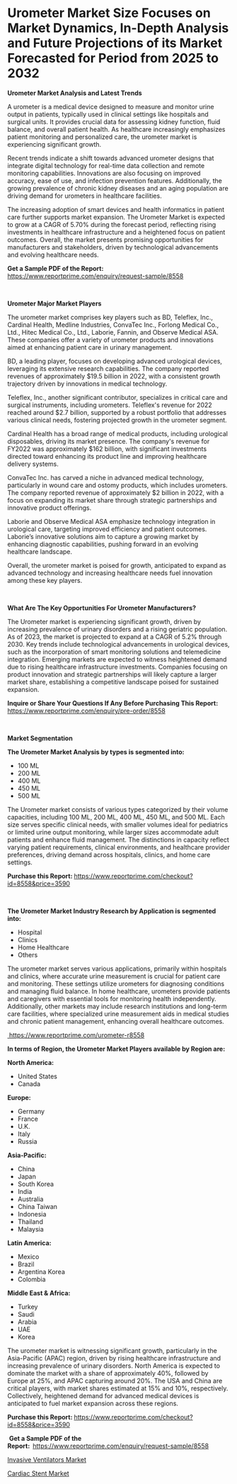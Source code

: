 <p><h1>Urometer Market Size Focuses on Market Dynamics, In-Depth Analysis and Future Projections of its Market Forecasted for Period from 2025 to 2032</h1></p><p><strong>Urometer Market Analysis and Latest Trends</strong></p>
<p><p>A urometer is a medical device designed to measure and monitor urine output in patients, typically used in clinical settings like hospitals and surgical units. It provides crucial data for assessing kidney function, fluid balance, and overall patient health. As healthcare increasingly emphasizes patient monitoring and personalized care, the urometer market is experiencing significant growth.</p><p>Recent trends indicate a shift towards advanced urometer designs that integrate digital technology for real-time data collection and remote monitoring capabilities. Innovations are also focusing on improved accuracy, ease of use, and infection prevention features. Additionally, the growing prevalence of chronic kidney diseases and an aging population are driving demand for urometers in healthcare facilities.</p><p>The increasing adoption of smart devices and health informatics in patient care further supports market expansion. The Urometer Market is expected to grow at a CAGR of 5.70% during the forecast period, reflecting rising investments in healthcare infrastructure and a heightened focus on patient outcomes. Overall, the market presents promising opportunities for manufacturers and stakeholders, driven by technological advancements and evolving healthcare needs.</p></p>
<p><strong>Get a Sample PDF of the Report:&nbsp;</strong> <a href="https://www.reportprime.com/enquiry/request-sample/8558?utm_campaign=2206&utm_medium=2&utm_source=Github&utm_content=ia&utm_term=20032025&utm_id=urometer">https://www.reportprime.com/enquiry/request-sample/8558</a></p>
<p>&nbsp;</p>
<p><strong>Urometer Major Market Players</strong></p>
<p><p>The urometer market comprises key players such as BD, Teleflex, Inc., Cardinal Health, Medline Industries, ConvaTec Inc., Forlong Medical Co., Ltd., Hitec Medical Co., Ltd., Laborie, Fannin, and Observe Medical ASA. These companies offer a variety of urometer products and innovations aimed at enhancing patient care in urinary management.</p><p>BD, a leading player, focuses on developing advanced urological devices, leveraging its extensive research capabilities. The company reported revenues of approximately $19.5 billion in 2022, with a consistent growth trajectory driven by innovations in medical technology.</p><p>Teleflex, Inc., another significant contributor, specializes in critical care and surgical instruments, including urometers. Teleflex's revenue for 2022 reached around $2.7 billion, supported by a robust portfolio that addresses various clinical needs, fostering projected growth in the urometer segment.</p><p>Cardinal Health has a broad range of medical products, including urological disposables, driving its market presence. The company's revenue for FY2022 was approximately $162 billion, with significant investments directed toward enhancing its product line and improving healthcare delivery systems.</p><p>ConvaTec Inc. has carved a niche in advanced medical technology, particularly in wound care and ostomy products, which includes urometers. The company reported revenue of approximately $2 billion in 2022, with a focus on expanding its market share through strategic partnerships and innovative product offerings.</p><p>Laborie and Observe Medical ASA emphasize technology integration in urological care, targeting improved efficiency and patient outcomes. Laborie’s innovative solutions aim to capture a growing market by enhancing diagnostic capabilities, pushing forward in an evolving healthcare landscape.</p><p>Overall, the urometer market is poised for growth, anticipated to expand as advanced technology and increasing healthcare needs fuel innovation among these key players.</p></p>
<p>&nbsp;</p>
<p><strong>What Are The Key Opportunities For Urometer Manufacturers?</strong></p>
<p><p>The Urometer market is experiencing significant growth, driven by increasing prevalence of urinary disorders and a rising geriatric population. As of 2023, the market is projected to expand at a CAGR of 5.2% through 2030. Key trends include technological advancements in urological devices, such as the incorporation of smart monitoring solutions and telemedicine integration. Emerging markets are expected to witness heightened demand due to rising healthcare infrastructure investments. Companies focusing on product innovation and strategic partnerships will likely capture a larger market share, establishing a competitive landscape poised for sustained expansion.</p></p>
<p><strong>Inquire or Share Your Questions If Any Before Purchasing This Report:</strong> <a href="https://www.reportprime.com/enquiry/pre-order/8558?utm_campaign=2206&utm_medium=2&utm_source=Github&utm_content=ia&utm_term=20032025&utm_id=urometer">https://www.reportprime.com/enquiry/pre-order/8558</a></p>
<p>&nbsp;</p>
<p><strong>Market Segmentation</strong></p>
<p><strong>The Urometer Market Analysis by types is segmented into:</strong></p>
<p><ul><li>100 ML</li><li>200 ML</li><li>400 ML</li><li>450 ML</li><li>500 ML</li></ul></p>
<p><p>The Urometer market consists of various types categorized by their volume capacities, including 100 ML, 200 ML, 400 ML, 450 ML, and 500 ML. Each size serves specific clinical needs, with smaller volumes ideal for pediatrics or limited urine output monitoring, while larger sizes accommodate adult patients and enhance fluid management. The distinctions in capacity reflect varying patient requirements, clinical environments, and healthcare provider preferences, driving demand across hospitals, clinics, and home care settings.</p></p>
<p><strong>Purchase this Report:&nbsp;</strong><a href="https://www.reportprime.com/checkout?id=8558&price=3590&utm_campaign=2206&utm_medium=2&utm_source=Github&utm_content=ia&utm_term=20032025&utm_id=urometer">https://www.reportprime.com/checkout?id=8558&price=3590</a></p>
<p>&nbsp;</p>
<p><strong>The Urometer Market Industry Research by Application is segmented into:</strong></p>
<p><ul><li>Hospital</li><li>Clinics</li><li>Home Healthcare</li><li>Others</li></ul></p>
<p><p>The urometer market serves various applications, primarily within hospitals and clinics, where accurate urine measurement is crucial for patient care and monitoring. These settings utilize urometers for diagnosing conditions and managing fluid balance. In home healthcare, urometers provide patients and caregivers with essential tools for monitoring health independently. Additionally, other markets may include research institutions and long-term care facilities, where specialized urine measurement aids in medical studies and chronic patient management, enhancing overall healthcare outcomes.</p></p>
<p><a href="https://www.reportprime.com/urometer-r8558?utm_campaign=2206&utm_medium=2&utm_source=Github&utm_content=ia&utm_term=20032025&utm_id=urometer">&nbsp;https://www.reportprime.com/urometer-r8558</a></p>
<p><strong>In terms of Region, the Urometer Market Players available by Region are:</strong></p>
<p>
    <p> <strong> North America: </strong>
        <ul>
            <li>United States</li>
            <li>Canada</li>
        </ul>
        </p> 
    <p> <strong> Europe: </strong>
        <ul>
            <li>Germany</li>
            <li>France</li>
            <li>U.K.</li>
            <li>Italy</li>
            <li>Russia</li>
        </ul>
        </p> 
    <p> <strong> Asia-Pacific: </strong>
        <ul>
            <li>China</li>
            <li>Japan</li>
            <li>South Korea</li>
            <li>India</li>
            <li>Australia</li>
            <li>China Taiwan</li>
            <li>Indonesia</li>
            <li>Thailand</li>
            <li>Malaysia</li>
        </ul>
        </p> 
    <p> <strong> Latin America: </strong>
        <ul>
            <li>Mexico</li>
            <li>Brazil</li>
            <li>Argentina Korea</li>
            <li>Colombia</li>
        </ul>
        </p> 
    <p> <strong> Middle East & Africa: </strong>
        <ul>
            <li>Turkey</li>
            <li>Saudi</li>
            <li>Arabia</li>
            <li>UAE</li>
            <li>Korea</li>
        </ul>
    </p>
    </p>
<p><p>The urometer market is witnessing significant growth, particularly in the Asia-Pacific (APAC) region, driven by rising healthcare infrastructure and increasing prevalence of urinary disorders. North America is expected to dominate the market with a share of approximately 40%, followed by Europe at 25%, and APAC capturing around 20%. The USA and China are critical players, with market shares estimated at 15% and 10%, respectively. Collectively, heightened demand for advanced medical devices is anticipated to fuel market expansion across these regions.</p></p>
<p><strong>Purchase this Report: </strong><a href="https://www.reportprime.com/checkout?id=8558&price=3590&utm_campaign=2206&utm_medium=2&utm_source=Github&utm_content=ia&utm_term=20032025&utm_id=urometer">https://www.reportprime.com/checkout?id=8558&price=3590</a></p>
<p>&nbsp;<strong>Get a Sample PDF of the Report:&nbsp;&nbsp;</strong><a href="https://www.reportprime.com/enquiry/request-sample/8558?utm_campaign=2206&utm_medium=2&utm_source=Github&utm_content=ia&utm_term=20032025&utm_id=urometer">https://www.reportprime.com/enquiry/request-sample/8558</a></p>
<p><strong></strong></p>
<p><p><a href="https://github.com/koopalujale2/Market-Research-Report-List-1/blob/main/invasive-ventilators-market.md?utm_campaign=2206&utm_medium=2&utm_source=Github&utm_content=ia&utm_term=20032025&utm_id=urometer">Invasive Ventilators Market</a></p><p><a href="https://github.com/tineamonaya/Market-Research-Report-List-1/blob/main/cardiac-stent-market.md?utm_campaign=2206&utm_medium=2&utm_source=Github&utm_content=ia&utm_term=20032025&utm_id=urometer">Cardiac Stent Market</a></p></p>
